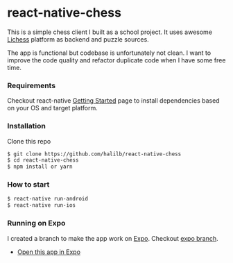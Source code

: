 # react-native-chess
This is a simple chess client I built as a school project. It uses awesome [Lichess](https://lichess.org/) platform as backend and puzzle sources.

The app is functional but codebase is unfortunately not clean. I want to improve the code quality and refactor duplicate code when I have some free time.

### Requirements
Checkout react-native <a href="https://facebook.github.io/react-native/docs/getting-started.html">Getting Started</a> page to install dependencies based on your OS and target platform.

### Installation

Clone this repo

```sh
$ git clone https://github.com/halilb/react-native-chess
$ cd react-native-chess
$ npm install or yarn
```

### How to start
```sh
$ react-native run-android
$ react-native run-ios
```

### Running on Expo
I created a branch to make the app work on [Expo](https://expo.io). Checkout [expo branch](https://github.com/halilb/react-native-chess/tree/expo).
- [Open this app in Expo](https://expo.io/@halilbilir/expo-chess)
